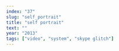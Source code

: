 ```yaml
---
index: "37"
slug: "self_portrait"
title: "self portrait"
text: ""
year: "2013"
tags: ["video", "system", "skype glitch"]
---
```

